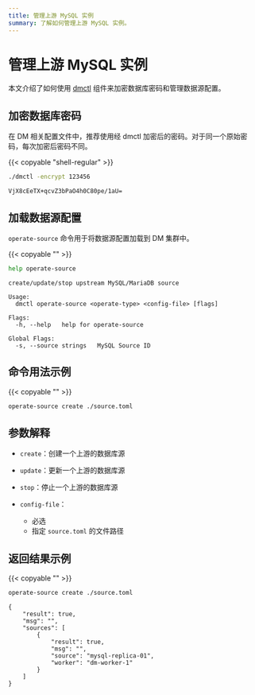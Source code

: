 ```yaml
---
title: 管理上游 MySQL 实例
summary: 了解如何管理上游 MySQL 实例。
---
```


# 管理上游 MySQL 实例

本文介绍了如何使用 [dmctl](dmctl-introduction.md) 组件来加密数据库密码和管理数据源配置。

## 加密数据库密码

在 DM 相关配置文件中，推荐使用经 dmctl 加密后的密码。对于同一个原始密码，每次加密后密码不同。

{{< copyable "shell-regular" >}}

```bash
./dmctl -encrypt 123456
```

```
VjX8cEeTX+qcvZ3bPaO4h0C80pe/1aU=
```

## 加载数据源配置

`operate-source` 命令用于将数据源配置加载到 DM 集群中。

{{< copyable "" >}}

```bash
help operate-source
```

```
create/update/stop upstream MySQL/MariaDB source

Usage:
  dmctl operate-source <operate-type> <config-file> [flags]

Flags:
  -h, --help   help for operate-source

Global Flags:
  -s, --source strings   MySQL Source ID
```

## 命令用法示例

{{< copyable "" >}}

```bash
operate-source create ./source.toml
```

## 参数解释

+ `create`：创建一个上游的数据库源

+ `update`：更新一个上游的数据库源

+ `stop`：停止一个上游的数据库源

+ `config-file`：
    - 必选
    - 指定 `source.toml` 的文件路径

## 返回结果示例

{{< copyable "" >}}

```bash
operate-source create ./source.toml
```

```
{
    "result": true,
    "msg": "",
    "sources": [
        {
            "result": true,
            "msg": "",
            "source": "mysql-replica-01",
            "worker": "dm-worker-1"
        }
    ]
}
```
